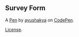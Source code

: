 Survey Form
-----------


A [Pen](https://codepen.io/ayushakya/pen/zYpywbY) by [ayushakya](https://codepen.io/ayushakya) on [CodePen](https://codepen.io).

[License](https://codepen.io/license/pen/zYpywbY).